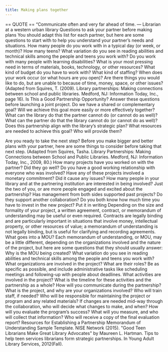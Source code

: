 ```yaml
---
title: Making plans together
---
```

== QUOTE ==
“Communicate often and very far ahead of time. — Librarian at a western urban library
Questions to ask your partner before making plans
You should adapt this list for each partner, but here are some questions to start with to help you understand your partner’s needs and situations.
How many people do you work with in a typical day (or week, or month)? How many teens? 
What variation do you see in reading abilities and technical skills among the people and teens you work with?
Do you work with many people with learning disabilities?
What is your most pressing need in terms of materials, books, technology, or other resources?
What kind of budget do you have to work with? What kind of staffing? 
When does your work occur (or what hours are you open)?
Are there things you would like to do, but are unable to because of time, money, space, or other issues? 
(Adapted from Squires, T. (2009). Library partnerships: Making connections between school and public libraries. Medford, NJ: Information Today, Inc., page 16).
Is This a Good Partnership Opportunity? 
Answer these questions before launching a joint project.
Do we have a shared or complementary goal?
Will we achieve this goal more easily or more effectively together?
What can the library do that the partner cannot do (or cannot do as well)?
What can the partner do that the library cannot do (or cannot do as well)?
Does this partnership align with the library’s strategic plan? 
What resources are needed to achieve this goal? Who will provide them? 

Are you ready to take the next step?
Before you make bigger and better plans with your partner, here are some things to consider before taking that next step. (Adapted from Squires, Tasha. Library Partnerships: Making Connections between School and Public Libraries. Medford, NJ: Information Today, Inc., 2009, 80.)
How many projects have you worked on with the partner? Did they go well? Do you have a good working relationship with everyone who was involved?
Have any of these projects involved a monetary commitment? Did it cause any issues?
How many people in your library and at the partnering institution are interested in being involved? Just the two of you, or are more people engaged and excited about the partnership?
Has management from both sides supported past projects? Do they support another collaboration?
Do you both know how much time you have to invest in the new project?
Put it in writing
Depending on the size and formality of your project, a written agreement, contract, or memorandum of understanding may be useful or even required. Contracts are legally binding and are particularly important in situations that involve money, intellectual property, or other resources of value; a memorandum of understanding is not legally binding, but is useful for clarifying and recording agreements. 
What goes into a MOU? 
Each memorandum of understanding, or MOU, may be a little different, depending on the organizations involved and the nature of the project, but here are some questions that they should usually answer: 
Why is the MOU being created? 
What variation do you see in reading abilities and technical skills among the people and teens you work with?
What organizations are involved in the project? What are their roles? Be as specific as possible, and include administrative tasks like scheduling meetings and following-up with people about deadlines.
What activities are involved in the project? What is the timeline for these activities and the partnership as a whole? 
How will you communicate during the partnership? 
What is the project, and why are your organizations involved? 
Who will train staff, if needed? 
Who will be responsible for maintaining the project or program and any related materials?
If changes are needed mid-way through the collaboration, who will decide what changes to make, and when? 
How will you evaluate the program’s success? What will you measure, and who will collect that information? Who will receive a copy of the final evaluation report? 
Resources for Establishing a Partnership
Memorandum of Understanding Sample Template. NISE Network (2015).
"Good Teen Librarians Make Great Library Advocates" by Maureen L. Hartman. Tips to help teen services librarians form strategic partnerships. In Young Adult Library Services, 2012(Fall).
